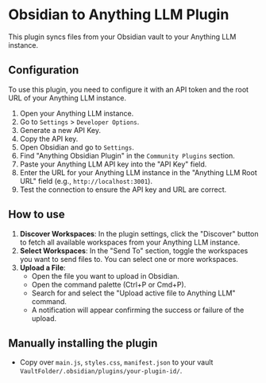 # Obsidian to Anything LLM Plugin

This plugin syncs files from your Obsidian vault to your Anything LLM instance.

## Configuration

To use this plugin, you need to configure it with an API token and the root URL of your Anything LLM instance.

1.  Open your Anything LLM instance.
2.  Go to `Settings` > `Developer Options`.
3.  Generate a new API Key.
4.  Copy the API key.
5.  Open Obsidian and go to `Settings`.
6.  Find "Anything Obsidian Plugin" in the `Community Plugins` section.
7.  Paste your Anything LLM API key into the "API Key" field.
8.  Enter the URL for your Anything LLM instance in the "Anything LLM Root URL" field (e.g., `http://localhost:3001`).
9.  Test the connection to ensure the API key and URL are correct.

## How to use

1.  **Discover Workspaces**: In the plugin settings, click the "Discover" button to fetch all available workspaces from your Anything LLM instance.
2.  **Select Workspaces**: In the "Send To" section, toggle the workspaces you want to send files to. You can select one or more workspaces.
3.  **Upload a File**:
    - Open the file you want to upload in Obsidian.
    - Open the command palette (Ctrl+P or Cmd+P).
    - Search for and select the "Upload active file to Anything LLM" command.
    - A notification will appear confirming the success or failure of the upload.

## Manually installing the plugin

- Copy over `main.js`, `styles.css`, `manifest.json` to your vault `VaultFolder/.obsidian/plugins/your-plugin-id/`.

